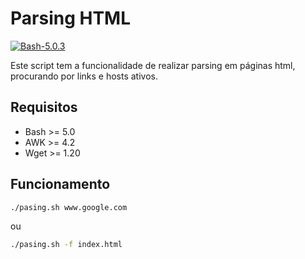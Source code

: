 # Parsing HTML

[![Bash-5.0.3](https://img.shields.io/badge/Bash-5.0.3-green)](https://www.gnu.org/software/bash/)

Este script tem a funcionalidade de realizar parsing em páginas html, procurando por links e hosts ativos.

## Requisitos

* Bash >= 5.0
* AWK  >= 4.2
* Wget >= 1.20

## Funcionamento

```bash
./pasing.sh www.google.com
```
ou
```bash
./pasing.sh -f index.html
```
